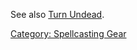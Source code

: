 See also [Turn Undead](Turn_Undead.md "wikilink").

[Category: Spellcasting Gear](Category:_Spellcasting_Gear "wikilink")
